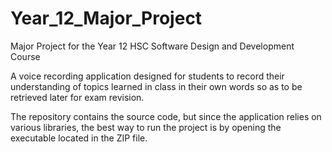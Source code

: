 # Year_12_Major_Project
 Major Project for the Year 12 HSC Software Design and Development Course

 A voice recording application designed for students to record their 
 understanding of topics learned in class in their own words so as to be retrieved later
 for exam revision.

The repository contains the source code, but since the application relies on various
libraries, the best way to run the project is by opening the executable
located in the ZIP file.
